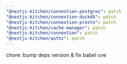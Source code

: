 ```yaml
---
"@nestjs-kitchen/connextion-postgres": patch
"@nestjs-kitchen/connextion-duckdb": patch
"@nestjs-kitchen/connextion-presto": patch
"@nestjs-kitchen/cache-manager": patch
"@nestjs-kitchen/connextion": patch
"@nestjs-kitchen/authz": patch
---
```


chore: bump deps version & fix babel cve
